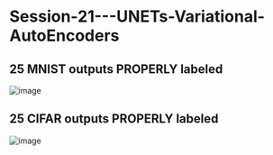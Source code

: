 # Session-21---UNETs-Variational-AutoEncoders

## 25 MNIST outputs PROPERLY labeled

![image](https://github.com/user-attachments/assets/53eedb21-40d2-44cb-9ff8-345d7cc2a32e)

## 25 CIFAR outputs PROPERLY labeled

![image](https://github.com/user-attachments/assets/99461f26-6bb0-46ff-8b09-a80459492b33)
